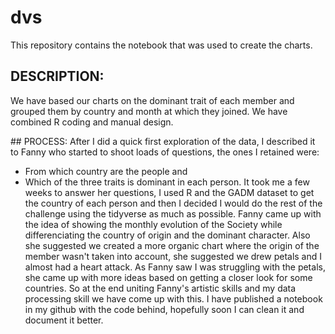 # dvs
This repository contains the notebook that was used to create the charts. 
## DESCRIPTION:
We have based our charts on the dominant trait of each member and grouped them by country and month at which they joined. We have combined R coding and manual design.

## PROCESS:
After I did a quick first exploration of the data, I described it to Fanny who started to shoot loads of questions, the ones I retained were: 
- From which country are the people and 
- Which of the three traits is dominant in each person. It took me a few weeks to answer her questions, I used R and the GADM dataset to get the country of each person and then I decided I would do the rest of the challenge using the tidyverse as much as possible. Fanny came up with the idea of showing the monthly evolution of the Society while differenciating the country of origin and the dominant character. Also she suggested we created a more organic chart where the origin of the member wasn't taken into account, she suggested we drew petals and I almost had a heart attack. As Fanny saw I was struggling with the petals, she came up with more ideas based on getting a closer look for some countries. So at the end uniting Fanny's artistic skills and my data processing skill we have come up with this. I have published a notebook in my github with the code behind, hopefully soon I can clean it and document it better.
